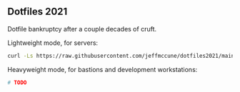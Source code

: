 Dotfiles 2021
---

Dotfile bankruptcy after a couple decades of cruft.

Lightweight mode, for servers:

```bash
curl -Ls https://raw.githubusercontent.com/jeffmccune/dotfiles2021/main/scripts/setup_server | bash -x
```

Heavyweight mode, for bastions and development workstations:

```bash
# TODO
```
